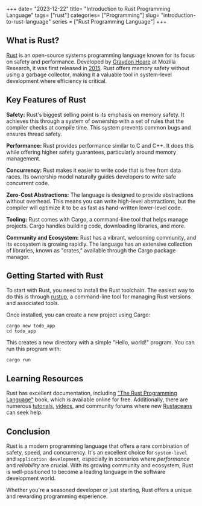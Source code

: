 +++
date= "2023-12-22"
title= "Introduction to Rust Programming Language"
tags= ["rust"]
categories= ["Programming"]
slug= "introduction-to-rust-language"
series = ["Rust Programming Language"]
+++

## What is Rust?

[Rust](https://www.rust-lang.org/) is an open-source systems programming language known for its focus on safety and
performance. Developed by [Graydon Hoare](https://github.com/graydon) at Mozilla Research, it was first released
in [2015](https://blog.rust-lang.org/2015/05/15/Rust-1.0.html).
Rust offers memory safety without using a garbage collector, making it a valuable tool in system-level development where
efficiency is critical.

## Key Features of Rust

**Safety:** Rust's biggest selling point is its emphasis on memory safety. It achieves this through a system of
ownership with a set of rules that the compiler checks at compile time. This system prevents common bugs and ensures
thread safety.

**Performance:** Rust provides performance similar to C and C++. It does this while offering higher safety guarantees,
particularly around memory management.

**Concurrency:** Rust makes it easier to write code that is free from data races. Its ownership model naturally guides
developers to write safe concurrent code.

**Zero-Cost Abstractions:** The language is designed to provide abstractions without overhead. This means you can write
high-level abstractions, but the compiler will optimize it to be as fast as hand-written lower-level code.

**Tooling:** Rust comes with Cargo, a command-line tool that helps manage projects. Cargo handles building code,
downloading
libraries, and more.

**Community and Ecosystem:** Rust has a vibrant, welcoming community, and its ecosystem is growing rapidly. The language
has an extensive collection of libraries, known as "crates," available through the Cargo package manager.

## Getting Started with Rust

To start with Rust, you need to install the Rust toolchain. The easiest way to do this is
through [rustup](https://rustup.rs), a command-line tool for managing Rust versions and associated tools.

Once installed, you can create a new project using Cargo:

```Shell
cargo new todo_app
cd todo_app
```

This creates a new directory with a simple "Hello, world!" program. You can run this program with:

```Shell
cargo run
```

## Learning Resources

Rust has excellent documentation,
including ["The Rust Programming Language"](https://www.amazon.com/Rust-Programming-Language-Steve-Klabnik/dp/1593278284)
book, which is available online for free. Additionally, there are
numerous [tutorials](https://doc.rust-lang.org/book/), [videos](https://www.youtube.com/@RustVideos), and community
forums where new [Rustaceans](https://rust-for-rustaceans.com) can seek help.

## Conclusion

Rust is a modern programming language that offers a rare combination of safety, speed, and concurrency. It's an
excellent choice for `system-level` and `application development`, especially in scenarios where _performance_ and
_reliability_ are crucial. With its growing community and ecosystem, Rust is well-positioned to become a leading
language in the software development world.

Whether you're a seasoned developer or just starting, Rust offers a unique and rewarding programming experience.
